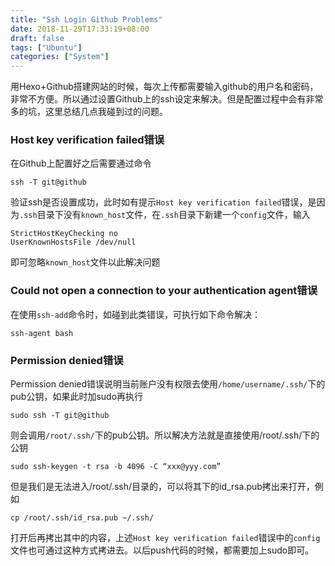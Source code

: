 ```yaml
---
title: "Ssh Login Github Problems"
date: 2018-11-29T17:33:19+08:00
draft: false
tags: ["Ubuntu"]
categories: ["System"]
---
```


用Hexo+Github搭建网站的时候，每次上传都需要输入github的用户名和密码，非常不方便。所以通过设置Github上的ssh设定来解决。但是配置过程中会有非常多的坑，这里总结几点我碰到过的问题。
### Host key verification failed错误

在Github上配置好之后需要通过命令

    ssh -T git@github

验证ssh是否设置成功，此时如有提示```Host key verification failed```错误，是因为```.ssh```目录下没有```known_host```文件，在```.ssh```目录下新建一个```config```文件，输入

    StrictHostKeyChecking no
    UserKnownHostsFile /dev/null

即可忽略```known_host```文件以此解决问题

### Could not open a connection to your authentication agent错误

在使用```ssh-add```命令时，如碰到此类错误，可执行如下命令解决：

    ssh-agent bash

### Permission denied错误

Permission denied错误说明当前账户没有权限去使用```/home/username/.ssh/```下的pub公钥，如果此时加sudo再执行

    sudo ssh -T git@github

则会调用```/root/.ssh/```下的pub公钥。所以解决方法就是直接使用/root/.ssh/下的公钥

    sudo ssh-keygen -t rsa -b 4096 -C “xxx@yyy.com”

但是我们是无法进入/root/.ssh/目录的，可以将其下的id_rsa.pub拷出来打开，例如

    cp /root/.ssh/id_rsa.pub ~/.ssh/

打开后再拷出其中的内容，上述```Host key verification failed```错误中的```config```文件也可通过这种方式拷进去。以后push代码的时候，都需要加上sudo即可。

